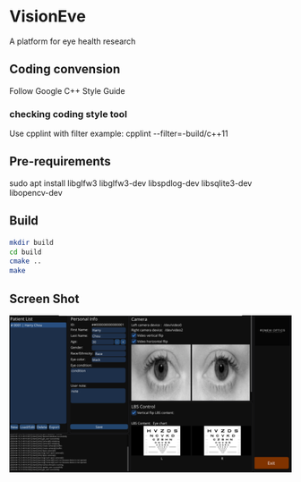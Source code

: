 # VisionEve
A platform for eye health research

## Coding convension
Follow Google C++ Style Guide
### checking coding style tool
Use cpplint with filter
example: cpplint --filter=-build/c++11

## Pre-requirements
sudo apt install libglfw3 libglfw3-dev libspdlog-dev libsqlite3-dev libopencv-dev

## Build
```sh
mkdir build
cd build
cmake ..
make
```

## Screen Shot
![Screen Shot](https://github.com/HarryYCChou/VisionEve/blob/main/test_data/screen_shot/screen_shot.png)
